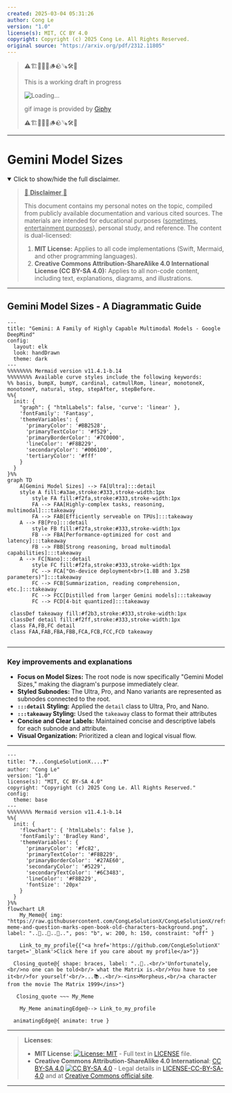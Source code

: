 ```yaml
---
created: 2025-03-04 05:31:26
author: Cong Le
version: "1.0"
license(s): MIT, CC BY 4.0
copyright: Copyright (c) 2025 Cong Le. All Rights Reserved.
original source: "https://arxiv.org/pdf/2312.11805"
---
```





> ⚠️🏗️🚧🦺🧱🪵🪨🪚🛠️👷
> 
> This is a working draft in progress
> 
> ![Loading...](https://media3.giphy.com/media/v1.Y2lkPTc5MGI3NjExd3B1ZjQ4cmh3b3BjYmpleW1rNGVqN2Joam9udmI3MWFkbXIzOHozdSZlcD12MV9pbnRlcm5hbF9naWZfYnlfaWQmY3Q9Zw/dECpk4uwYJtv17DS9f/giphy.gif)
>
> gif image is provided by [Giphy](https://giphy.com)
> 
> ⚠️🏗️🚧🦺🧱🪵🪨🪚🛠️👷


----



# Gemini Model Sizes
<details open>
<summary>Click to show/hide the full disclaimer.</summary>
   
> <ins>📢 **Disclaimer** 🚨</ins>
>
> This document contains my personal notes on the topic,
> compiled from publicly available documentation and various cited sources.
> The materials are intended for educational purposes (<ins>sometimes, entertainment purposes</ins>), personal study, and reference.
> The content is dual-licensed:
> 1. **MIT License:** Applies to all code implementations (Swift, Mermaid, and other programming languages).
> 2. **Creative Commons Attribution-ShareAlike 4.0 International License (CC BY-SA 4.0):** Applies to all non-code content, including text, explanations, diagrams, and illustrations.

</details>

---


## Gemini Model Sizes - A Diagrammatic Guide 



```mermaid
---
title: "Gemini: A Family of Highly Capable Multimodal Models - Google DeepMind"
config:
  layout: elk
  look: handDrawn
  theme: dark
---
%%%%%%%% Mermaid version v11.4.1-b.14
%%%%%%%% Available curve styles include the following keywords:
%% basis, bumpX, bumpY, cardinal, catmullRom, linear, monotoneX, monotoneY, natural, step, stepAfter, stepBefore.
%%{
  init: {
    "graph": { "htmlLabels": false, 'curve': 'linear' },
    'fontFamily': 'Fantasy',
    'themeVariables': {
      'primaryColor': '#BB2528',
      'primaryTextColor': '#f529',
      'primaryBorderColor': '#7C0000',
      'lineColor': '#F8B229',
      'secondaryColor': '#006100',
      'tertiaryColor': '#fff'
    }
  }
}%%
graph TD
    A[Gemini Model Sizes] --> FA[Ultra]:::detail
    style A fill:#a3ae,stroke:#333,stroke-width:1px
        style FA fill:#f2fa,stroke:#333,stroke-width:1px
        FA --> FAA[Highly-complex tasks, reasoning, multimodal]:::takeaway
        FA --> FAB[Efficiently serveable on TPUs]:::takeaway
    A --> FB[Pro]:::detail
        style FB fill:#f2fa,stroke:#333,stroke-width:1px
        FB --> FBA[Performance-optimized for cost and latency]:::takeaway
        FB --> FBB[Strong reasoning, broad multimodal capabilities]:::takeaway
    A --> FC[Nano]:::detail
        style FC fill:#f2fa,stroke:#333,stroke-width:1px
        FC --> FCA["On-device deployment<br>(1.8B and 3.25B parameters)"]:::takeaway
        FC --> FCB[Summarization, reading comprehension, etc.]:::takeaway
        FC --> FCC[Distilled from larger Gemini models]:::takeaway
        FC --> FCD[4-bit quantized]:::takeaway
    
 classDef takeaway fill:#f2b3,stroke:#333,stroke-width:1px
 classDef detail fill:#f2ff,stroke:#333,stroke-width:1px
 class FA,FB,FC detail
 class FAA,FAB,FBA,FBB,FCA,FCB,FCC,FCD takeaway
 
```

---


### Key improvements and explanations

*   **Focus on Model Sizes:**  The root node is now specifically "Gemini Model Sizes," making the diagram's purpose immediately clear.
*   **Styled Subnodes:** The Ultra, Pro, and Nano variants are represented as subnodes connected to the root.
*   **`:::detail` Styling:** Applied the `detail` class to Ultra, Pro, and Nano.
*   **`:::takeaway` Styling:** Used the `takeaway` class to format their attributes
*   **Concise and Clear Labels:** Maintained concise and descriptive labels for each subnode and attribute.
*   **Visual Organization:** Prioritized a clean and logical visual flow.




---


```mermaid
---
title: "❓...CongLeSolutionX....❓"
author: "Cong Le"
version: "1.0"
license(s): "MIT, CC BY-SA 4.0"
copyright: "Copyright (c) 2025 Cong Le. All Rights Reserved."
config:
  theme: base
---
%%%%%%%% Mermaid version v11.4.1-b.14
%%{
  init: {
    'flowchart': { 'htmlLabels': false },
    'fontFamily': 'Bradley Hand',
    'themeVariables': {
      'primaryColor': '#fc82',
      'primaryTextColor': '#F8B229',
      'primaryBorderColor': '#27AE60',
      'secondaryColor': '#5229',
      'secondaryTextColor': '#6C3483',
      'lineColor': '#F8B229',
      'fontSize': '20px'
    }
  }
}%%
flowchart LR
    My_Meme@{ img: "https://raw.githubusercontent.com/CongLeSolutionX/CongLeSolutionX/refs/heads/main/assets/images/My-meme-and-question-marks-open-book-old-characters-background.png", label: "..🙉..👀..📖..", pos: "b", w: 200, h: 150, constraint: "off" }
   
    Link_to_my_profile{{"<a href='https://github.com/CongLeSolutionX' target='_blank'>Click here if you care about my profile</a>"}}

  Closing_quote@{ shape: braces, label: "..👀..<br/>'Unfortunately,<br/>no one can be told<br/> what the Matrix is.<br/>You have to see it<br/>for yourself'<br/>...📚..<br/>-<ins>Morpheus,<br/>a character from the movie The Matrix 1999</ins>"}

   Closing_quote ~~~ My_Meme

    My_Meme animatingEdge@--> Link_to_my_profile
  
  animatingEdge@{ animate: true }

```

---
><b>Licenses</b>:
>
>- <b>MIT License</b>:  [![License: MIT](https://img.shields.io/badge/License-MIT-yellow.svg)](LICENSE) - Full text in [LICENSE](LICENSE) file.
>- <b>Creative Commons Attribution-ShareAlike 4.0 International</b>: [CC BY-SA 4.0](https://creativecommons.org/licenses/by-sa/4.0/) [![CC BY-SA 4.0](https://licensebuttons.net/l/by-sa/4.0/88x31.png)](https://creativecommons.org/licenses/by-sa/4.0/) - Legal details in [LICENSE-CC-BY-SA-4.0](THE_PAST/LICENSE-CC-BY-SA-4.0) and at [Creative Commons official site](https://creativecommons.org/licenses/by-sa/4.0/).
>
---
